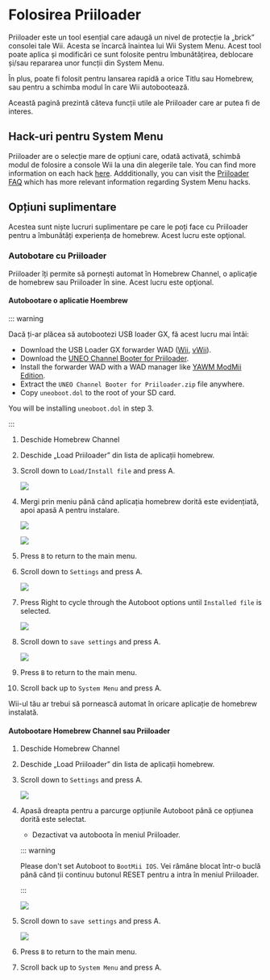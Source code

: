 # Folosirea Priiloader

Priiloader este un tool esențial care adaugă un nivel de protecție la „brick” consolei tale Wii. Acesta se încarcă înaintea lui Wii System Menu. Acest tool poate aplica și modificări ce sunt folosite pentru îmbunătățirea, deblocare și/sau repararea unor funcții din System Menu.

În plus, poate fi folosit pentru lansarea rapidă a orice Titlu sau Homebrew, sau pentru a schimba modul în care Wii autobootează.

Această pagină prezintă câteva funcții utile ale Priiloader care ar putea fi de interes.

## Hack-uri pentru System Menu

Priiloader are o selecție mare de opțiuni care, odată activată, schimbă modul de folosire a console Wii la una din alegerile tale. You can find more information on each hack [here](https://dacotaco.github.io/priiloader/docs/HACKS.html#currently-supported-hacks). Addditionally, you can visit the [Priiloader FAQ](https://dacotaco.github.io/priiloader/docs/FAQ.html) which has more relevant information regarding System Menu hacks.

## Opțiuni suplimentare

Acestea sunt niște lucruri suplimentare pe care le poți face cu Priiloader pentru a îmbunătăți experiența de homebrew. Acest lucru este opţional.

### Autobotare cu Priiloader

Priiloader îți permite să pornești automat în Homebrew Channel, o aplicație de homebrew sau Priiloader în sine. Acest lucru este opţional.

#### Autobootare o aplicatie Hoembrew

::: warning

Dacă ți-ar plăcea să autobootezi USB loader GX, fă acest lucru mai întâi:

- Download the USB Loader GX forwarder WAD ([Wii](https://github.com/wiidev/usbloadergx/raw/updates/USBLoaderGX_forwarder%5BUNEO%5D_Wii.wad), [vWii](https://github.com/wiidev/usbloadergx/raw/updates/USBLoaderGX_forwarder%5BUNEO%5D_vWii.wad)).
- Download the [UNEO Channel Booter for Priiloader](https://sourceforge.net/projects/usbloadergx/files/Releases/Forwarders%20dols/UNEO%20Channel%20Booter%20for%20Priiloader.zip/download).
- Install the forwarder WAD with a WAD manager like [YAWM ModMii Edition](yawmme).
- Extract the `UNEO Channel Booter for Priiloader.zip` file anywhere.
- Copy `uneoboot.dol` to the root of your SD card.

You will be installing `uneoboot.dol` in step 3.

:::

1. Deschide Homebrew Channel

2. Deschide „Load Priiloader” din lista de aplicații homebrew.

3. Scroll down to `Load/Install file` and press A.

   ![](/images/priiloader/menu_install_file.png)

4. Mergi prin meniu până când aplicația homebrew dorită este evidențiată, apoi apasă A pentru instalare.

   ![](/images/priiloader/installing_file.png)

   ![](/images/priiloader/installing_file_ok.png)

5. Press `B` to return to the main menu.

6. Scroll down to `Settings` and press A.

   ![](/images/priiloader/menu_settings.png)

7. Press Right to cycle through the Autoboot options until `Installed file` is selected.

   ![](/images/priiloader/autoboot_installed_file.png)

8. Scroll down to `save settings` and press A.

   ![](/images/priiloader/settings_save.png)

9. Press `B` to return to the main menu.

10. Scroll back up to `System Menu` and press A.

Wii-ul tău ar trebui să pornească automat în oricare aplicație de homebrew instalată.

#### Autobootare Homebrew Channel sau Priiloader

1. Deschide Homebrew Channel

2. Deschide „Load Priiloader” din lista de aplicații homebrew.

3. Scroll down to `Settings` and press A.

   ![](/images/priiloader/menu_settings.png)

4. Apasă dreapta pentru a parcurge opțiunile Autoboot până ce opțiunea dorită este selectat.

   - Dezactivat va autoboota în meniul Priiloader.

   ::: warning

   Please don't set Autoboot to `BootMii IOS`. Vei rămâne blocat într-o buclă până când ții continuu butonul RESET pentru a intra în meniul Priiloader.

   :::

   ![](/images/priiloader/autoboot_disabled.png)

5. Scroll down to `save settings` and press A.

   ![](/images/priiloader/settings_save.png)

6. Press `B` to return to the main menu.

7. Scroll back up to `System Menu` and press A.
